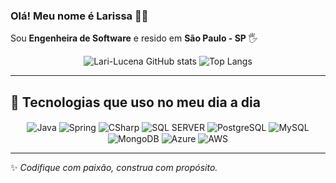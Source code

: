 ### Olá! Meu nome é Larissa 👩‍💻  
Sou **Engenheira de Software** e resido em **São Paulo - SP** 🖐️  

<div align="center">
  
![Lari-Lucena GitHub stats](https://github-readme-stats.vercel.app/api?username=Lari-Lucena&show_icons=true&theme=radical)
![Top Langs](https://github-readme-stats.vercel.app/api/top-langs/?username=Lari-Lucena&layout=compact&theme=tokyonight)

</div>

---

## 🚀 Tecnologias que uso no meu dia a dia

<div align="center">
  <img align="center" alt="Java" src="https://img.shields.io/badge/Java-ED8B00?style=for-the-badge&logo=openjdk&logoColor=white"/>
  <img align="center" alt="Spring" src="https://img.shields.io/badge/Spring-6DB33F?style=for-the-badge&logo=spring&logoColor=white"/>
  <img align="center" alt="CSharp" src="https://img.shields.io/badge/C%23-239120?style=for-the-badge&logo=c-sharp&logoColor=white"/>
  <img align="center" alt="SQL SERVER" src="https://img.shields.io/badge/Microsoft_SQL_Server-CC2927?style=for-the-badge&logo=microsoft-sql-server&logoColor=white"/>
  <img align="center" alt="PostgreSQL" src="https://img.shields.io/badge/PostgreSQL-316192?style=for-the-badge&logo=postgresql&logoColor=white"/>
  <img align="center" alt="MySQL" src="https://img.shields.io/badge/MySQL-4479A1?style=for-the-badge&logo=mysql&logoColor=white"/>
  <img align="center" alt="MongoDB" src="https://img.shields.io/badge/MongoDB-47A248?style=for-the-badge&logo=mongodb&logoColor=white"/>
  <img align="center" alt="Azure" src="https://img.shields.io/badge/Microsoft_Azure-0089D6?style=for-the-badge&logo=microsoft-azure&logoColor=white"/>
  <img align="center" alt="AWS" src="https://img.shields.io/badge/Amazon_AWS-232F3E?style=for-the-badge&logo=amazon-aws&logoColor=white"/>
</div>

---

✨ *Codifique com paixão, construa com propósito.*

